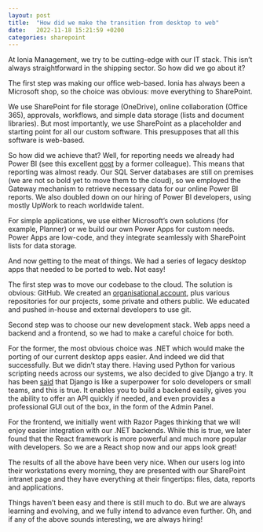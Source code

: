 ```yaml
---
layout: post
title:  "How did we make the transition from desktop to web"
date:   2022-11-18 15:21:59 +0200
categories: sharepoint
---
```

At Ionia Management, we try to be cutting-edge with our IT stack. This isn’t always straightforward in the shipping sector. So how did we go about it?

The first step was making our office web-based. Ionia has always been a Microsoft shop, so the choice was obvious: move everything to SharePoint.

We use SharePoint for file storage (OneDrive), online collaboration (Office 365), approvals, workflows, and simple data storage (lists and document libraries). But most importantly, we use SharePoint as a placeholder and starting point for all our custom software. This presupposes that all this software is web-based.

So how did we achieve that? Well, for reporting needs we already had Power BI (see this excellent [post] by a former colleague). This means that reporting was almost ready. Our SQL Server databases are still on premises (we are not so bold yet to move them to the cloud), so we employed the Gateway mechanism to retrieve necessary data for our online Power BI reports. We also doubled down on our hiring of Power BI developers, using mostly UpWork to reach worldwide talent.

For simple applications, we use either Microsoft’s own solutions (for example, Planner) or we build our own Power Apps for custom needs. Power Apps are low-code, and they integrate seamlessly with SharePoint lists for data storage.

And now getting to the meat of things. We had a series of legacy desktop apps that needed to be ported to web. Not easy!

The first step was to move our codebase to the cloud. The solution is obvious: GitHub. We created an [organisational account][organisational-account], plus various repositories for our projects, some private and others public. We educated and pushed in-house and external developers to use git.

Second step was to choose our new development stack. Web apps need a backend and a frontend, so we had to make a careful choice for both.

For the former, the most obvious choice was .NET which would make the porting of our current desktop apps easier. And indeed we did that successfully. But we didn’t stay there. Having used Python for various scripting needs across our systems, we also decided to give Django a try. It has been [said] that Django is like a superpower for solo developers or small teams, and this is true. It enables you to build a backend easily, gives you the ability to offer an API quickly if needed, and even provides a professional GUI out of the box, in the form of the Admin Panel.

For the frontend, we initially went with Razor Pages thinking that we will enjoy easier integration with our .NET backends. While this is true, we later found that the React framework is more powerful and much more popular with developers. So we are a React shop now and our apps look great!

The results of all the above have been very nice. When our users log into their workstations every morning, they are presented with our SharePoint intranet page and they have everything at their fingertips: files, data, reports and applications.

Things haven’t been easy and there is still much to do. But we are always learning and evolving, and we fully intend to advance even further. Oh, and if any of the above sounds interesting, we are always hiring!

[post]: https://www.linkedin.com/pulse/how-bi-tools-helped-us-reduce-forwarding-costs-nicolas-otheitis/
[organisational-account]: https://github.com/ioniaman
[said]: https://panelbear.com/blog/tech-stack/